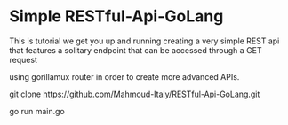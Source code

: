 # Simple RESTful-Api-GoLang

This is tutorial we get you up and running creating a very simple REST api that features a solitary endpoint that can be accessed through a GET request 

using gorillamux router in order to create more advanced APIs.

git clone https://github.com/Mahmoud-Italy/RESTful-Api-GoLang.git

go run main.go
